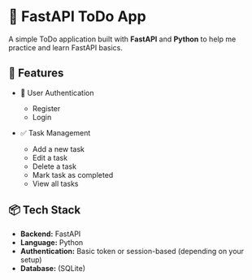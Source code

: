 # 📝 FastAPI ToDo App

A simple ToDo application built with **FastAPI** and **Python** to help me practice and learn FastAPI basics.

## 🚀 Features

- 🔐 User Authentication
  - Register
  - Login

- ✅ Task Management
  - Add a new task
  - Edit a task
  - Delete a task
  - Mark task as completed
  - View all tasks

## 📦 Tech Stack

- **Backend:** FastAPI
- **Language:** Python
- **Authentication:** Basic token or session-based (depending on your setup)
- **Database:** (SQLite)
